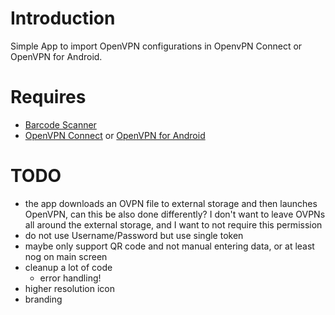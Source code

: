 # Introduction

Simple App to import OpenVPN configurations in OpenvPN Connect or OpenVPN for Android.

# Requires

- [Barcode Scanner](https://play.google.com/store/apps/details?id=com.google.zxing.client.android)
- [OpenVPN Connect](https://play.google.com/store/apps/details?id=net.openvpn.openvpn) 
  or [OpenVPN for Android](https://play.google.com/store/apps/details?id=de.blinkt.openvpn)
  
# TODO

- the app downloads an OVPN file to external storage and then launches OpenVPN, can 
  this be also done differently? I don't want to leave OVPNs all around the external
  storage, and I want to not require this permission
- do not use Username/Password but use single token
- maybe only support QR code and not manual entering data, or at least nog on main screen
- cleanup a lot of code
  - error handling!
- higher resolution icon
- branding
